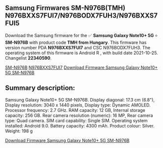 <h2>Samsung Firmwares SM-N976B(TMH) N976BXXS7FUI7/N976BODX7FUH3/N976BXXS7FUI5</h2>
Download the Samsung firmware for the ✅ <strong>Samsung Galaxy Note10+ 5G </strong> ⭐ <strong>SM-N976B</strong> with product code <strong>TMH</strong> <strong> from Hungary</strong>. This firmware has version number PDA <strong>N976BXXS7FUI7</strong> and CSC N976BODX7FUH3. The operating system of this firmware is Android R , with build date 2021-10-25. Changelist <strong>22340590</strong>.


[SM-N976B](https://samfirm.shop/samsung/model/SM-N976B)
[N976BXXS7FUI7](https://samfirm.shop/samsung/pda/N976BXXS7FUI7)
[Download Firmware Samsung Galaxy Note10+ 5G SM-N976B](https://samfirm.shop/samsung/firmware/467879)
<h2>Summary description:</h2>
<p>Samsung Galaxy Note10+ 5G SM-N976B. Display diagonal: 17.3 cm (6.8"), Display resolution: 3040 x 1440 pixels, Display type: Dynamic AMOLED. Processor frequency: 2.7 GHz. RAM capacity: 12 GB, Internal storage capacity: 256 GB. Rear camera resolution (numeric): 16 MP, Rear camera type: Quad camera. SIM card capability: Single SIM. Operating system installed: Android 9.0. Battery capacity: 4300 mAh. Product colour: Silver. Weight: 198 g</p>


[Download Firmware Samsung Galaxy Note10+ 5G SM-N976B](https://samfirm.shop/samsung/firmware/467879)
